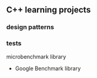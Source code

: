 ## C++ learning projects
### design patterns

### tests

microbenchmark library

- Google Benchmark library



